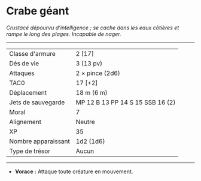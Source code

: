 # Crabe géant


*Crustacé dépourvu d’intelligence ; se cache dans les eaux côtières et
rampe le long des plages. Incapable de nager.*

-----

|                     |                                  |
| ------------------- | -------------------------------- |
| Classe d'armure     | 2 \[17\]                         |
| Dés de vie          | 3 (13 pv)                        |
| Attaques            | 2 × pince (2d6)                  |
| TAC0                | 17 \[+2\]                        |
| Déplacement         | 18 m (6 m)                       |
| Jets de sauvegarde  | MP 12 B 13 PP 14 S 15 SSB 16 (2) |
| Moral               | 7                                |
| Alignement          | Neutre                           |
| XP                  | 35                               |
| Nombre apparaissant | 1d2 (1d6)                        |
| Type de trésor      | Aucun                            |

-----

  - **Vorace :** Attaque toute créature en mouvement.